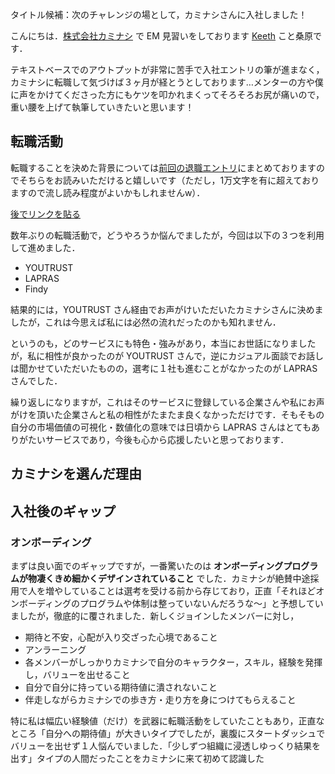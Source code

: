 タイトル候補：次のチャレンジの場として，カミナシさんに入社しました！

こんにちは．[株式会社カミナシ](https://kaminashi.com) で EM 見習いをしております [Keeth](https://x.com/kuwahara_jsri) こと桑原です．

テキストベースでのアウトプットが非常に苦手で入社エントリの筆が進まなく，カミナシに転職して気づけば３ヶ月が経とうとしております…メンターの方や僕に声をかけてくださった方にもケツを叩かれまくってそろそろお尻が痛いので，重い腰を上げて執筆していきたいと思います！


## 転職活動

転職することを決めた背景については[前回の退職エントリ]()にまとめておりますのでそちらをお読みいただけると嬉しいです（ただし，1万文字を有に超えておりますので流し読み程度がよいかもしれませんw）．

[後でリンクを貼る]()

数年ぶりの転職活動で，どうやろうか悩んでましたが，今回は以下の３つを利用して進めました．

- YOUTRUST
- LAPRAS
- Findy

結果的には，YOUTRUST さん経由でお声がけいただいたカミナシさんに決めましたが，これは今思えば私には必然の流れだったのかも知れません．

というのも，どのサービスにも特色・強みがあり，本当にお世話になりましたが，私に相性が良かったのが YOUTRUST さんで，逆にカジュアル面談でお話しは聞かせていただいたものの，選考に１社も進むことがなかったのが LAPRAS さんでした．

繰り返しになりますが，これはそのサービスに登録している企業さんや私にお声がけを頂いた企業さんと私の相性がたまたま良くなかっただけです．そもそもの自分の市場価値の可視化・数値化の意味では日頃から LAPRAS さんはとてもありがたいサービスであり，今後も心から応援したいと思っております．

## カミナシを選んだ理由

## 入社後のギャップ

### オンボーディング

まずは良い面でのギャップですが，一番驚いたのは **オンボーディングプログラムが物凄くきめ細かくデザインされていること** でした．カミナシが絶賛中途採用で人を増やしていることは選考を受ける前から存じており，正直「それほどオンボーディングのプログラムや体制は整っていないんだろうな〜」と予想していましたが，徹底的に覆されました．新しくジョインしたメンバーに対し，

* 期待と不安，心配が入り交ざった心境であること
* アンラーニング
* 各メンバーがしっかりカミナシで自分のキャラクター，スキル，経験を発揮し，バリューを出せること
* 自分で自分に持っている期待値に潰されないこと
* 伴走しながらカミナシでの歩き方・走り方を身につけてもらえること

特に私は幅広い経験値（だけ）を武器に転職活動をしていたこともあり，正直なところ「自分への期待値」が大きいタイプでしたが，裏腹にスタートダッシュでバリューを出せず１人悩んでいました．「少しずつ組織に浸透しゆっくり結果を出す」タイプの人間だったことをカミナシに来て初めて認識した